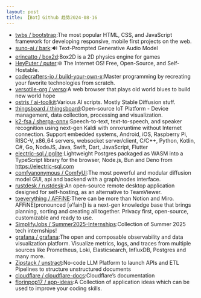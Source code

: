 ```yaml
---
layout: post
title: 【Bot】Github 趋势2024-08-16
---
```


* [twbs / bootstrap](https://github.com/twbs/bootstrap):The most popular HTML, CSS, and JavaScript framework for developing responsive, mobile first projects on the web.
* [suno-ai / bark](https://github.com/suno-ai/bark):🔊 Text-Prompted Generative Audio Model
* [erincatto / box2d](https://github.com/erincatto/box2d):Box2D is a 2D physics engine for games
* [HeyPuter / puter](https://github.com/HeyPuter/puter):🌐 The Internet OS! Free, Open-Source, and Self-Hostable.
* [codecrafters-io / build-your-own-x](https://github.com/codecrafters-io/build-your-own-x):Master programming by recreating your favorite technologies from scratch.
* [versotile-org / verso](https://github.com/versotile-org/verso):A web browser that plays old world blues to build new world hope
* [ostris / ai-toolkit](https://github.com/ostris/ai-toolkit):Various AI scripts. Mostly Stable Diffusion stuff.
* [thingsboard / thingsboard](https://github.com/thingsboard/thingsboard):Open-source IoT Platform - Device management, data collection, processing and visualization.
* [k2-fsa / sherpa-onnx](https://github.com/k2-fsa/sherpa-onnx):Speech-to-text, text-to-speech, and speaker recognition using next-gen Kaldi with onnxruntime without Internet connection. Support embedded systems, Android, iOS, Raspberry Pi, RISC-V, x86_64 servers, websocket server/client, C/C++, Python, Kotlin, C#, Go, NodeJS, Java, Swift, Dart, JavaScript, Flutter
* [electric-sql / pglite](https://github.com/electric-sql/pglite):Lightweight Postgres packaged as WASM into a TypeScript library for the browser, Node.js, Bun and Deno from https://electric-sql.com
* [comfyanonymous / ComfyUI](https://github.com/comfyanonymous/ComfyUI):The most powerful and modular diffusion model GUI, api and backend with a graph/nodes interface.
* [rustdesk / rustdesk](https://github.com/rustdesk/rustdesk):An open-source remote desktop application designed for self-hosting, as an alternative to TeamViewer.
* [toeverything / AFFiNE](https://github.com/toeverything/AFFiNE):There can be more than Notion and Miro. AFFiNE(pronounced [ə‘fain]) is a next-gen knowledge base that brings planning, sorting and creating all together. Privacy first, open-source, customizable and ready to use.
* [SimplifyJobs / Summer2025-Internships](https://github.com/SimplifyJobs/Summer2025-Internships):Collection of Summer 2025 tech internships!
* [grafana / grafana](https://github.com/grafana/grafana):The open and composable observability and data visualization platform. Visualize metrics, logs, and traces from multiple sources like Prometheus, Loki, Elasticsearch, InfluxDB, Postgres and many more.
* [Zipstack / unstract](https://github.com/Zipstack/unstract):No-code LLM Platform to launch APIs and ETL Pipelines to structure unstructured documents
* [cloudflare / cloudflare-docs](https://github.com/cloudflare/cloudflare-docs):Cloudflare’s documentation
* [florinpop17 / app-ideas](https://github.com/florinpop17/app-ideas):A Collection of application ideas which can be used to improve your coding skills.
